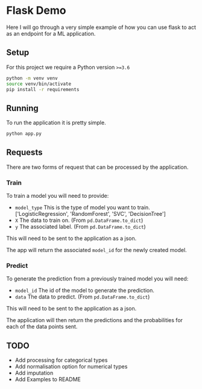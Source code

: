 # Flask Demo
Here I will go through a very simple example of how you can use flask to act as an endpoint for a ML application.

## Setup
For this project we require a Python version `>=3.6`
``` sh
python -m venv venv
source venv/bin/activate
pip install -r requirements
```

## Running
To run the application it is pretty simple.
``` sh
python app.py
```

## Requests
There are two forms of request that can be processed by the application.
### Train
To train a model you will need to provide:
* `model_type`
    This is the type of model you want to train. ['LogisticRegression', 'RandomForest', 'SVC', 'DecisionTree']
* `X`
    The data to train on. (From `pd.DataFrame.to_dict`)
* `y`
    The associated label. (From `pd.DataFrame.to_dict`)

This will need to be sent to the application as a json.

The app will return the associated `model_id` for the newly created model.

### Predict
To generate the prediction from a previously trained model you will need:
* `model_id`
    The id of the model to generate the prediction.
* `data`
    The data to predict. (From `pd.DataFrame.to_dict`)

This will need to be sent to the application as a json.

The application will then return the predictions and the probabilities for each of the data points sent.

## TODO
* Add processing for categorical types
* Add normalisation option for numerical types
* Add imputation
* Add Examples to README